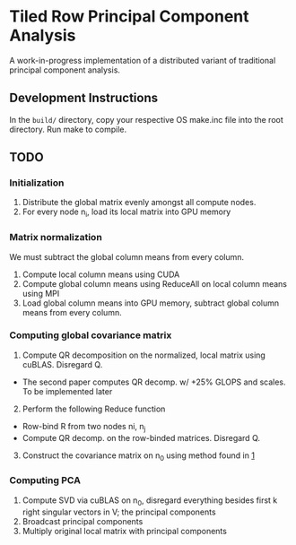 # Tiled Row Principal Component Analysis
A work-in-progress implementation of a distributed variant of traditional principal component analysis.

## Development Instructions
In the `build/` directory, copy your respective OS make.inc file into the root directory. Run make to compile.

## TODO
### Initialization
1. Distribute the global matrix evenly amongst all compute nodes.
2. For every node n<sub>i</sub>, load its local matrix into GPU memory
### Matrix normalization
We must subtract the global column means from every column.
1. Compute local column means using CUDA
2. Compute global column means using ReduceAll on local column means using MPI
3. Load global column means into GPU memory, subtract global column means from every column.

### Computing global covariance matrix
1. Compute QR decomposition on the normalized, local matrix using cuBLAS. Disregard Q.
 - The second paper computes QR decomp. w/ +25% GLOPS and scales. To be implemented later
2. Perform the following Reduce function
 - Row-bind R from two nodes n</sub>i</sub>, n<sub>j</sub>
 - Compute QR decomp. on the row-binded matrices. Disregard Q.
3. Construct the covariance matrix on n<sub>0</sub> using method found in [1](http://www.math.cuhk.edu.hk/~rchan/paper/grid.pdf)

### Computing PCA
1. Compute SVD via cuBLAS on n<sub>0</sub>, disregard everything besides first k right singular vectors in V; the principal components
2. Broadcast principal components
3. Multiply original local matrix with principal components

